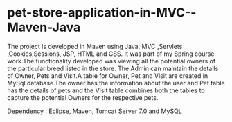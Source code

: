 # pet-store-application-in-MVC--Maven-Java

The project is developed in Maven using Java, MVC ,Servlets ,Cookies,Sessions, JSP, HTML and CSS. It was part of my Spring course work.The functionality developed was viewing all the potential owners of the particular breed listed in the store. The Admin can maintain the details of Owner, Pets and Visit.A table for Owner, Pet and Visit are created in MySql database.The owner has the information about the user and Pet table has the details of pets and the Visit table combines both the tables to capture the  potential  Owners for the respective pets.

Dependency : Eclipse, Maven, Tomcat Server 7.0 and MySQL 

